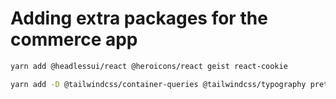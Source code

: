 # Adding extra packages for the commerce app

```bash
yarn add @headlessui/react @heroicons/react geist react-cookie

yarn add -D @tailwindcss/container-queries @tailwindcss/typography prettier-plugin-tailwindcss
```
